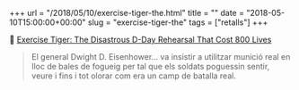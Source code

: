 +++
url = "/2018/05/10/exercise-tiger-the.html"
title = ""
date = "2018-05-10T15:00:00+00:00"
slug = "exercise-tiger-the"
tags = ["retalls"]
+++

📎 [Exercise Tiger: The Disastrous D-Day Rehearsal That Cost 800 Lives](http://www.amusingplanet.com/2018/05/exercise-tiger-disastrous-d-day.html)

> El general Dwight D. Eisenhower… va insistir a utilitzar munició real en lloc de bales de fogueig per tal que els soldats poguessin sentir, veure i fins i tot olorar com era un camp de batalla real.


